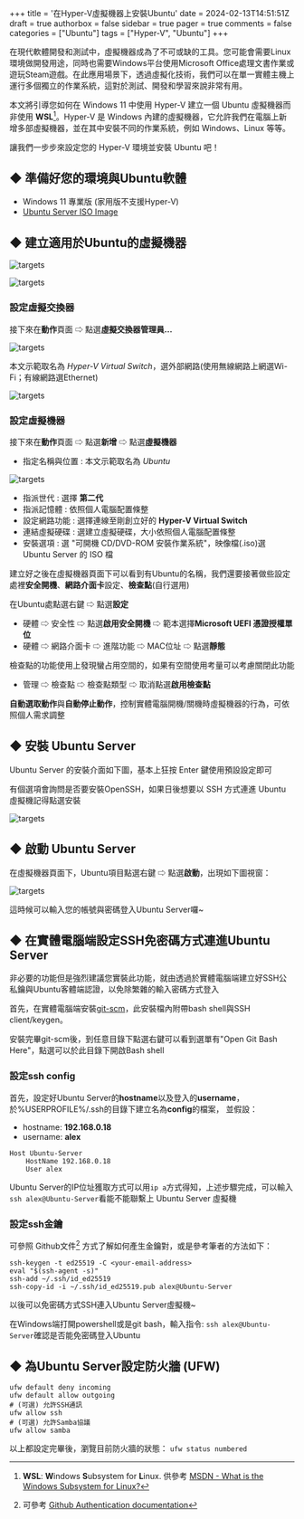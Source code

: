+++
title = '在Hyper-V虛擬機器上安裝Ubuntu'
date = 2024-02-13T14:51:51Z
draft = true
authorbox = false
sidebar = true
pager = true
comments = false
categories = ["Ubuntu"]
tags = ["Hyper-V", "Ubuntu"]
+++

在現代軟體開發和測試中，虛擬機器成為了不可或缺的工具。您可能會需要Linux環境做開發用途，同時也需要Windows平台使用Microsoft Office處理文書作業或遊玩Steam遊戲。在此應用場景下，透過虛擬化技術，我們可以在單一實體主機上運行多個獨立的作業系統，這對於測試、開發和學習來說非常有用。

本文將引導您如何在 Windows 11 中使用 Hyper-V 建立一個 Ubuntu 虛擬機器而非使用 **WSL**[^1]。Hyper-V 是 Windows 內建的虛擬機器，它允許我們在電腦上新增多部虛擬機器，並在其中安裝不同的作業系統，例如 Windows、Linux 等等。

讓我們一步步來設定您的 Hyper-V 環境並安裝 Ubuntu 吧！

[^1]: **WSL**: **W**indows **S**ubsystem for **L**inux. 供參考 [MSDN - What is the Windows Subsystem for Linux?](https://learn.microsoft.com/en-us/windows/wsl/about)

<!--more-->

## ◆ 準備好您的環境與Ubuntu軟體

- Windows 11 專業版 (家用版不支援Hyper-V)
- [Ubuntu Server ISO Image](https://ubuntu.com/download/server)

## ◆ 建立適用於Ubuntu的虛擬機器

![targets](/images/search-hyperv-manager.png)

![targets](/images/hyperv-manager-action-view.png)

### 設定虛擬交換器

接下來在**動作**頁面 ⇨ 點選**虛擬交換器管理員...**

![targets](/images/hyperv-virtual-switch-wizard-step1.png)

本文示範取名為 *Hyper-V Virtual Switch*，選外部網路(使用無線網路上網選Wi-Fi；有線網路選Ethernet)

![targets](/images/hyperv-virtual-switch-wizard-step2.png)

### 設定虛擬機器

接下來在**動作**頁面 ⇨ 點選**新增** ⇨ 點選**虛擬機器**

- 指定名稱與位置 : 本文示範取名為 *Ubuntu*

![targets](/images/hyperv-vm-create-wizard-step2.png)

- 指派世代 : 選擇 **第二代**
- 指派記憶體 : 依照個人電腦配置條整
- 設定網路功能 : 選擇連線至剛創立好的 **Hyper-V Virtual Switch**
- 連結虛擬硬碟 : 選建立虛擬硬碟，大小依照個人電腦配置條整
- 安裝選項 : 選 "可開機 CD/DVD-ROM 安裝作業系統"，映像檔(.iso)選 Ubuntu Server 的 ISO 檔

建立好之後在虛擬機器頁面下可以看到有Ubuntu的名稱，我們還要接著做些設定處裡**安全開機**、**網路介面卡**設定、**檢查點**(自行選用)

在Ubuntu處點選右鍵 ⇨ 點選**設定**

- 硬體 ⇨ 安全性 ⇨ 點選**啟用安全開機** ⇨ 範本選擇**Microsoft UEFI 憑證授權單位**
- 硬體 ⇨ 網路介面卡 ⇨ 進階功能 ⇨ MAC位址 ⇨ 點選**靜態**

檢查點的功能使用上發現蠻占用空間的，如果有空間使用考量可以考慮關閉此功能

- 管理 ⇨ 檢查點 ⇨ 檢查點類型 ⇨ 取消點選**啟用檢查點**

**自動選取動作**與**自動停止動作**，控制實體電腦開機/關機時虛擬機器的行為，可依照個人需求調整

## ◆ 安裝 Ubuntu Server

Ubuntu Server 的安裝介面如下圖，基本上狂按 Enter 鍵使用預設設定即可

有個選項會詢問是否要安裝OpenSSH，如果日後想要以 SSH 方式連進 Ubuntu 虛擬機記得點選安裝

![targets](/images/Ubuntu-Server-Install.png)

## ◆ 啟動 Ubuntu Server

在虛擬機器頁面下，Ubuntu項目點選右鍵 ⇨ 點選**啟動**，出現如下圖視窗：

![targets](/images/ubuntu-server-startup.png)

這時候可以輸入您的帳號與密碼登入Ubuntu Server囉~

## ◆ 在實體電腦端設定SSH免密碼方式連進Ubuntu Server

非必要的功能但是強烈建議您實裝此功能，就由透過於實體電腦端建立好SSH公私鑰與Ubuntu客體端認證，以免除繁雜的輸入密碼方式登入

首先，在實體電腦端安裝[git-scm](https://git-scm.com/downloads)，此安裝檔內附帶bash shell與SSH client/keygen。

安裝完畢git-scm後，到任意目錄下點選右鍵可以看到選單有"Open Git Bash Here"，點選可以於此目錄下開啟Bash shell

### 設定ssh config

首先，設定好Ubuntu Server的**hostname**以及登入的**username**，於%USERPROFILE%/.ssh的目錄下建立名為**config**的檔案，
並假設：

- hostname: **192.168.0.18**
- username: **alex**

```
Host Ubuntu-Server
    HostName 192.168.0.18
    User alex
```

Ubuntu Server的IP位址獲取方式可以用`ip a`方式得知，上述步驟完成，可以輸入`ssh alex@Ubuntu-Server`看能不能聯繫上 Ubuntu Server 虛擬機

### 設定ssh金鑰

可參照 Github文件[^2] 方式了解如何產生金鑰對，或是參考筆者的方法如下：

```shell {linenos=inline}
ssh-keygen -t ed25519 -C <your-email-address>
eval "$(ssh-agent -s)"
ssh-add ~/.ssh/id_ed25519
ssh-copy-id -i ~/.ssh/id_ed25519.pub alex@Ubuntu-Server
```

以後可以免密碼方式SSH連入Ubuntu Server虛擬機~

在Windows端打開powershell或是git bash，輸入指令: `ssh alex@Ubuntu-Server`確認是否能免密碼登入Ubuntu

## ◆ 為Ubuntu Server設定防火牆 (UFW)

```shell {linenos=inline}
ufw default deny incoming
ufw default allow outgoing
# (可選) 允許SSH通訊
ufw allow ssh
# (可選) 允許Samba協議
ufw allow samba
```

以上都設定完畢後，瀏覽目前防火牆的狀態： `ufw status numbered`

[^2]: 可參考 [Github Authentication documentation](https://docs.github.com/en/authentication)